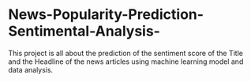 # News-Popularity-Prediction-Sentimental-Analysis-
This project is all about the prediction of the sentiment score of the Title and the Headline of the news articles using machine learning model and data analysis.
